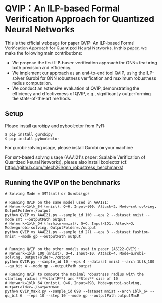 # QVIP：An ILP-based Formal Verification Approach for Quantized Neural Networks
This is the official webpage for paper QVIP: An ILP-based Formal Verification Approach for Quantized Neural Networks. In this paper, we make the following main contributions:
- We propose the first ILP-based verification approach for QNNs featuring both precision and efficiency.
- We implement our approach as an end-to-end tool QVIP, using the ILP-solver Gurobi for QNN robustness verification and maximum robustness radius computation.
- We conduct an extensive evaluation of QVIP, demonstrating the efficiency and effectiveness of QVIP, e.g., significantly outperforming the state-of-the-art methods.
## Setup
Please install gurobipy and pyboolector from PyPI:
```shell script
$ pip install gurobipy
$ pip install pyboolector
```

For gurobi-solving usage, please install Gurobi on your machine.

For smt-based solving usage (AAAI21's paper: Scalable Verification of Quantized Neural Networks), please also install boolector (cf. https://github.com/mlech26l/qnn_robustness_benchmarks) 
## Running the QVIP on the benchmarks

```shell script
# Solving Mode = SMT(smt) or Gurobi(gp)

# Running QVIP on the same model used in AAAI21: 
# Network=1blk_64 (mnist), Q=6, Input=100, Attack=2, Mode=smt-solving, OutputFolder=./output
python QVIP_vs_AAAI21.py --sample_id 100 --eps 2 --dataset mnist --mode smt --outputPath output
# Network=1blk_64 (fashion-mnist), Q=6, Input=251, Attack=3, Mode=gurobi-solving, OutputFolder=./output
python QVIP_vs_AAAI21.py --sample_id 251 --eps 3 --dataset fashion-mnist --mode gp --outputPath output


# Running QVIP on the other models used in paper (ASE22-QVIP): 
# Network=1blk_100 (mnist), Q=4, Input=10, Attack=4, Mode=gurobi-solving, OutputFolder=./output
python QVIP.py --sample_id 10 --eps 4 --dataset mnist --arch 1blk_100 --qu_bit 4 --mode gp --outputPath output

# Running QVIP to compute the maximal robustness radius with the starting radius (**startR**) and **Step** size of 10
# Network=1blk_64 (mnist), Q=6, Input=698, Mode=gurobi-solving, OutputFolder=./outputMaxR
python QVIP_MaxR.py --sample_id 698 --dataset mnist --arch 1blk_64 --qu_bit 6  --eps 10 --step 10 --mode gp --outputPath outputMaxR
```
